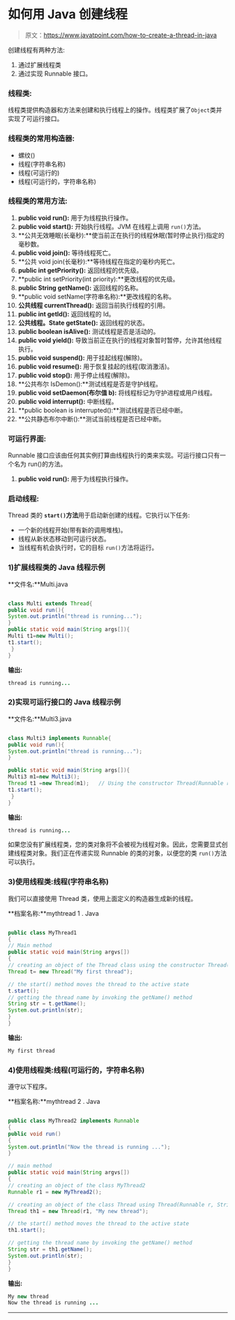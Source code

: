 # 如何用 Java 创建线程

> 原文：<https://www.javatpoint.com/how-to-create-a-thread-in-java>

创建线程有两种方法:

1.  通过扩展线程类
2.  通过实现 Runnable 接口。

### 线程类:

线程类提供构造器和方法来创建和执行线程上的操作。线程类扩展了`Object`类并实现了可运行接口。

### 线程类的常用构造器:

*   螺纹()
*   线程(字符串名称)
*   线程(可运行的)
*   线程(可运行的，字符串名称)

### 线程类的常用方法:

1.  **public void run():** 用于为线程执行操作。
2.  **public void start():** 开始执行线程。JVM 在线程上调用 `run()`方法。
3.  **公共无效睡眠(长毫秒):**使当前正在执行的线程休眠(暂时停止执行)指定的毫秒数。
4.  **public void join():** 等待线程死亡。
5.  **公共 void join(长毫秒):**等待线程在指定的毫秒内死亡。
6.  **public int getPriority():** 返回线程的优先级。
7.  **public int setPriority(int priority):**更改线程的优先级。
8.  **public String getName():** 返回线程的名称。
9.  **public void setName(字符串名称):**更改线程的名称。
10.  **公共线程 currentThread():** 返回当前执行线程的引用。
11.  **public int getId():** 返回线程的 Id。
12.  **公共线程。State getState():** 返回线程的状态。
13.  **public boolean isAlive():** 测试线程是否是活动的。
14.  **public void yield():** 导致当前正在执行的线程对象暂时暂停，允许其他线程执行。
15.  **public void suspend():** 用于挂起线程(解除)。
16.  **public void resume():** 用于恢复挂起的线程(取消激活)。
17.  **public void stop():** 用于停止线程(解除)。
18.  **公共布尔 IsDemon():**测试线程是否是守护线程。
19.  **public void setDaemon(布尔值 b):** 将线程标记为守护进程或用户线程。
20.  **public void interrupt():** 中断线程。
21.  **public boolean is interrupted():**测试线程是否已经中断。
22.  **公共静态布尔中断():**测试当前线程是否已经中断。

### 可运行界面:

Runnable 接口应该由任何其实例打算由线程执行的类来实现。可运行接口只有一个名为 run()的方法。

1.  **public void run():** 用于为线程执行操作。

### 启动线程:

Thread 类的 **`start()`方法**用于启动新创建的线程。它执行以下任务:

*   一个新的线程开始(带有新的调用堆栈)。
*   线程从新状态移动到可运行状态。
*   当线程有机会执行时，它的目标 `run()`方法将运行。

### 1)扩展线程类的 Java 线程示例

**文件名:**Multi.java

```java

class Multi extends Thread{
public void run(){
System.out.println("thread is running...");
}
public static void main(String args[]){
Multi t1=new Multi();
t1.start();
 }
}

```

**输出:**

```java
thread is running...

```

### 2)实现可运行接口的 Java 线程示例

**文件名:**Multi3.java

```java

class Multi3 implements Runnable{
public void run(){
System.out.println("thread is running...");
}

public static void main(String args[]){
Multi3 m1=new Multi3();
Thread t1 =new Thread(m1);   // Using the constructor Thread(Runnable r)
t1.start();
 }
}

```

**输出:**

```java
thread is running...

```

如果您没有扩展线程类，您的类对象将不会被视为线程对象。因此，您需要显式创建线程类对象。我们正在传递实现 Runnable 的类的对象，以便您的类 `run()`方法可以执行。

### 3)使用线程类:线程(字符串名称)

我们可以直接使用 Thread 类，使用上面定义的构造器生成新的线程。

**档案名称:**mythtread 1 . Java

```java

public class MyThread1
{
// Main method
public static void main(String argvs[])
{
// creating an object of the Thread class using the constructor Thread(String name) 
Thread t= new Thread("My first thread");

// the start() method moves the thread to the active state
t.start();
// getting the thread name by invoking the getName() method
String str = t.getName();
System.out.println(str);
}
}

```

**输出:**

```java
My first thread

```

### 4)使用线程类:线程(可运行的，字符串名称)

遵守以下程序。

**档案名称:**mythtread 2 . Java

```java

public class MyThread2 implements Runnable
{  
public void run()
{  
System.out.println("Now the thread is running ...");  
}  

// main method
public static void main(String argvs[])
{ 
// creating an object of the class MyThread2
Runnable r1 = new MyThread2(); 

// creating an object of the class Thread using Thread(Runnable r, String name)
Thread th1 = new Thread(r1, "My new thread");  

// the start() method moves the thread to the active state
th1.start(); 

// getting the thread name by invoking the getName() method
String str = th1.getName();
System.out.println(str);
}  
}  

```

**输出:**

```java
My new thread
Now the thread is running ...

```

* * *